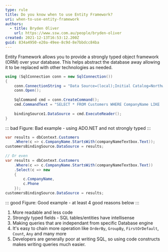 ```yaml
---
type: rule
title: Do you know when to use Entity Framework?
uri: when-to-use-entity-framework
authors:
  - title: Bryden Oliver
    url: https://www.ssw.com.au/people/bryden-oliver
created: 2021-12-13T16:53:12.200Z
guid: 834a4950-e20a-49ee-8c9d-8e7bbdcc84ba
---
```

Entity Framework allows you to provide a strongly typed object framework (ORM) over your database. This helps abstract the database away allowing it to be replaced with other technologies as needed.

<!--endintro-->

```cs
using (SqlConnection conn = new SqlConnection())
{
    conn.ConnectionString = "Data Source=(local);Initial Catalog=Northwind;Integrated Security=True";
    conn.Open();
  
    SqlCommand cmd = conn.CreateCommand();
    cmd.CommandText = "SELECT * FROM Customers WHERE CompanyName LIKE '" + companyNameTextbox.Text + "%'";
  
    bindingSource1.DataSource = cmd.ExecuteReader();
}
```

::: bad
Figure: Bad example - using ADO.NET and not strongly typed
:::

```cs
var results = dbContext.Customers
    .Where(c => c.CompanyName.StartsWith(companyNameTextbox.Text));
customersBindingSource.DataSource = results;
  
// Or even
var results = dbContext.Customers
    .Where(c => c.CompanyName.StartsWith(companyNameTextbox.Text))
    .Select(c => new
    {
        c.CompanyName,
        c.Phone
    });
customersBindingSource.DataSource = results;
```

::: good
Figure: Good example - at least 4 good reasons below
:::

1. More readable and less code
2. Strongly typed fields - SQL tables/entities have intellisense
3. Making queries that are independant from specific Database engine
4. It's easy to chain more operation like `OrderBy`, `GroupBy`, `FirstOrDefault`, `Count`, `Any` and many more
5. Developers are generally poor at writing SQL, so using code constructs makes writing queries much easier.